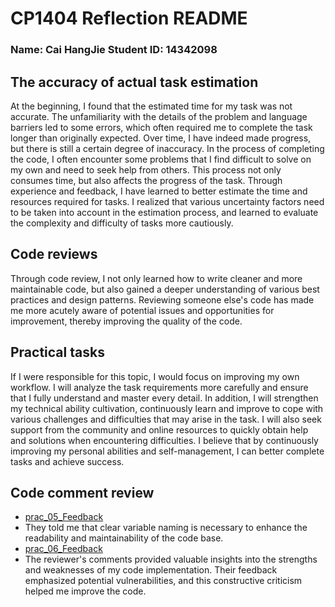 # CP1404 Reflection README

### Name: Cai HangJie  Student ID: 14342098

## The accuracy of actual task estimation
At the beginning, I found that the estimated time for my task was not accurate. The unfamiliarity with the details of the problem and language barriers led to some errors, which often required me to complete the task longer than originally expected. Over time, I have indeed made progress, but there is still a certain degree of inaccuracy. In the process of completing the code, I often encounter some problems that I find difficult to solve on my own and need to seek help from others. This process not only consumes time, but also affects the progress of the task. Through experience and feedback, I have learned to better estimate the time and resources required for tasks. I realized that various uncertainty factors need to be taken into account in the estimation process, and learned to evaluate the complexity and difficulty of tasks more cautiously.

## Code reviews
Through code review, I not only learned how to write cleaner and more maintainable code, but also gained a deeper understanding of various best practices and design patterns. Reviewing someone else's code has made me more acutely aware of potential issues and opportunities for improvement, thereby improving the quality of the code.

## Practical tasks 
If I were responsible for this topic, I would focus on improving my own workflow. I will analyze the task requirements more carefully and ensure that I fully understand and master every detail. In addition, I will strengthen my technical ability cultivation, continuously learn and improve to cope with various challenges and difficulties that may arise in the task. I will also seek support from the community and online resources to quickly obtain help and solutions when encountering difficulties. I believe that by continuously improving my personal abilities and self-management, I can better complete tasks and achieve success.


## Code comment review
- [prac_05_Feedback](https://github.com/CaiHangjie/Sandbox/pull/1)
- They told me that clear variable naming is necessary to enhance the readability and maintainability of the code base.
- [prac_06_Feedback](https://github.com/CaiHangjie/Sandbox/pull/2)
- The reviewer's comments provided valuable insights into the strengths and weaknesses of my code implementation. Their feedback emphasized potential vulnerabilities, and this constructive criticism helped me improve the code.

